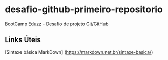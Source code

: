 # desafio-github-primeiro-repositorio
BootCamp Eduzz - Desafio de projeto Git/GitHub

## Links Úteis
[Sintaxe básica MarkDown] (https://markdown.net.br/sintaxe-basica/)

